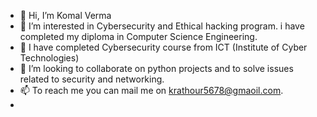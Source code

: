 - 👋 Hi, I’m Komal Verma
- 👀 I’m interested in Cybersecurity and Ethical hacking program. i have completed my diploma in Computer Science Engineering.
- 🌱 I have completed Cybersecurity course from ICT (Institute of Cyber Technologies)
- 💞️ I’m looking to collaborate on python projects and to solve issues related to security and networking.
- 📫 To reach me you can mail me on krathour5678@gmaoil.com.
- <!---
Kverma99/Kverma99 is a ✨ special ✨ repository because its `README.md` (this file) appears on your GitHub profile.
You can click the Preview link to take a look at your changes.
--->
